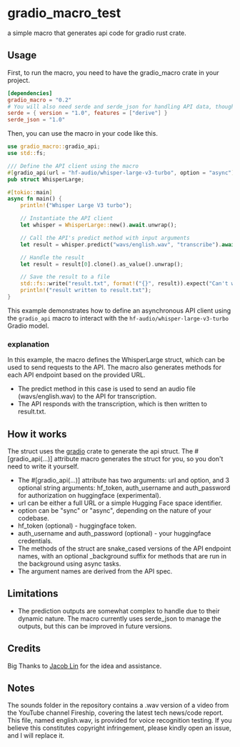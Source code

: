 # gradio_macro_test

a simple macro that generates api code for gradio rust crate.

## Usage

First, to run the macro, you need to have the gradio_macro crate in your project.

```toml
[dependencies]
gradio_macro = "0.2"
# You will also need serde and serde_json for handling API data, though this may be removed in the future.
serde = { version = "1.0", features = ["derive"] }
serde_json = "1.0"
```

Then, you can use the macro in your code like this.
```rust
use gradio_macro::gradio_api;
use std::fs;

/// Define the API client using the macro
#[gradio_api(url = "hf-audio/whisper-large-v3-turbo", option = "async")]
pub struct WhisperLarge;

#[tokio::main]
async fn main() {
    println!("Whisper Large V3 turbo");

    // Instantiate the API client
    let whisper = WhisperLarge::new().await.unwrap();

    // Call the API's predict method with input arguments
    let result = whisper.predict("wavs/english.wav", "transcribe").await.unwrap();

    // Handle the result
    let result = result[0].clone().as_value().unwrap();

    // Save the result to a file
    std::fs::write("result.txt", format!("{}", result)).expect("Can't write to file");
    println!("result written to result.txt");
}
```

This example demonstrates how to define an asynchronous API client using the `gradio_api` macro to interact with the `hf-audio/whisper-large-v3-turbo` Gradio model.

### explanation

In this example, the macro defines the WhisperLarge struct, which can be used to send requests to the API. The macro also generates methods for each API endpoint based on the provided URL.
- The predict method in this case is used to send an audio file (wavs/english.wav) to the API for transcription.
- The API responds with the transcription, which is then written to result.txt.

## How it works

The struct uses the [gradio](https://crates.io/crates/gradio) crate to generate the api struct.
The #[gradio_api(...)] attribute macro generates the struct for you, so you don't need to write it yourself.
- The #[gradio_api(...)] attribute has two arguments: url and option, and 3 optional string arguments: hf_token, auth_username and auth_password for authorization on huggingface (experimental).
- url can be either a full URL or a simple Hugging Face space identifier.
- option can be "sync" or "async", depending on the nature of your codebase.
- hf_token (optional) - huggingface token.
- auth_username and auth_password (optional) - your huggingface credentials.
- The methods of the struct are snake_cased versions of the API endpoint names, with an optional _background suffix for methods that are run in the background using async tasks.
- The argument names are derived from the API spec.


## Limitations

- The prediction outputs are somewhat complex to handle due to their dynamic nature. The macro currently uses serde_json to manage the outputs, but this can be improved in future versions.

## Credits

Big Thanks to [Jacob Lin](https://github.com/JacobLinCool) for the idea and assistance.

## Notes

The sounds folder in the repository contains a .wav version of a video from the YouTube channel Fireship, covering the latest tech news/code report. This file, named english.wav, is provided for voice recognition testing. If you believe this constitutes copyright infringement, please kindly open an issue, and I will replace it.
